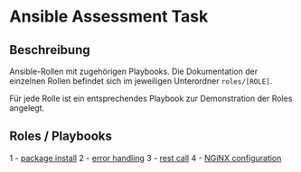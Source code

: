 # Ansible Assessment Task
## Beschreibung
Ansible-Rollen mit zugehörigen Playbooks.
Die Dokumentation der einzelnen Rollen befindet sich im jeweiligen Unterordner `roles/[ROLE]`.

Für jede Rolle ist ein entsprechendes Playbook zur Demonstration der Roles angelegt.

## Roles / Playbooks
1 - [package install](https://github.com/cloudlypresents/someoneonline/tree/main/roles/package-install)
2 - [error handling](https://github.com/cloudlypresents/someoneonline/tree/main/roles/error-handling)
3 - [rest call](https://github.com/cloudlypresents/someoneonline/tree/main/roles/rest-call)
4 - [NGiNX configuration](https://github.com/cloudlypresents/someoneonline/tree/main/roles/nginx)
